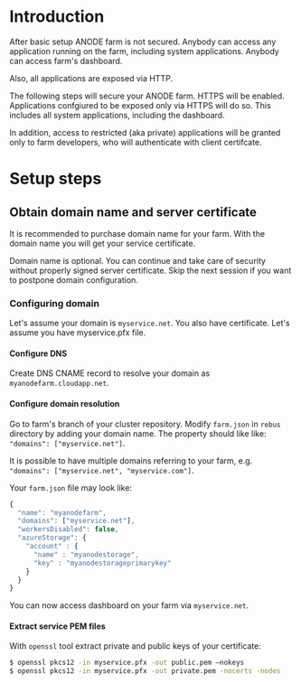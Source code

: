 # Introduction

After basic setup ANODE farm is not secured. Anybody can access any application running on the farm, including system applications. Anybody can access farm's dashboard.

Also, all applications are exposed via HTTP.

The following steps will secure your ANODE farm. HTTPS will be enabled. Applications confgiured to be exposed only via HTTPS will do so. This includes all system applications, including the dashboard.

In addition, access to restricted (aka private) applications will be granted only to farm developers, who will authenticate with client certifcate.

# Setup steps

## Obtain domain name and server certificate

It is recommended to purchase domain name for your farm. With the domain name you will get your service certificate.

Domain name is optional. You can continue and take care of security without properly signed server certificate. Skip the next session if you want to postpone domain configuration.

### Configuring domain

Let's assume your domain is ```myservice.net```. You also have certificate. Let's assume you have myservice.pfx file.

#### Configure DNS

Create DNS CNAME record to resolve your domain as ```myanodefarm.cloudapp.net```.

#### Configure domain resolution

Go to farm's branch of your cluster repository. Modify ```farm.json``` in ```rebus``` directory by adding your domain name. The property should like like: ```"domains": ["myservice.net"]```.

It is possible to have multiple domains referring to your farm, e.g. ```"domains": ["myservice.net", "myservice.com"]```.

Your ```farm.json``` file may look like:

```javascript
{
  "name": "myanodefarm",
  "domains": ["myservice.net"],  
  "workersDisabled": false,
  "azureStorage": {
    "account" : {
      "name" : "myanodestorage",
      "key" : "myanodestorageprimarykey"
    }
  }
}
```

You can now access dashboard on your farm via ```myservice.net```.

#### Extract service PEM files

With ```openssl``` tool extract private and public keys of your certificate:

```bash
$ openssl pkcs12 -in myservice.pfx -out public.pem –nokeys
$ openssl pkcs12 -in myservice.pfx -out private.pem -nocerts -nodes
```